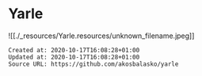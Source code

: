 # Yarle

![[./_resources/Yarle.resources/unknown_filename.jpeg]]

    Created at: 2020-10-17T16:08:28+01:00
    Updated at: 2020-10-17T16:08:28+01:00
    Source URL: https://github.com/akosbalasko/yarle

